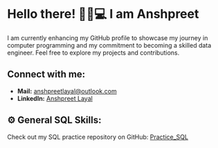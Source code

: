 # Hello there! 🖐🏽💻 I am Anshpreet

I am currently enhancing my GitHub profile to showcase my journey in computer programming and my commitment to becoming a skilled data engineer. Feel free to explore my projects and contributions.

##  Connect with me:
- **Mail:** [anshpreetlayal@outlook.com](mailto:anshpreetlayal@outlook.com)
- **LinkedIn:** [Anshpreet Layal](https://www.linkedin.com/in/anshpreetlayal/)

## ⚙️ General SQL Skills:
Check out my SQL practice repository on GitHub: [Practice_SQL](https://github.com/anshpreetlayal/practice_sql)




